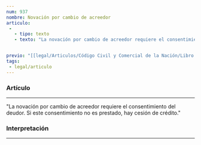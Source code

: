 ```yaml
---
num: 937
nombre: Novación por cambio de acreedor
articulo: 
 - 
   - tipo: texto
   - texto: "La novación por cambio de acreedor requiere el consentimiento del deudor. Si este consentimiento no es prestado, hay cesión de crédito."


previo: "[[legal/Articulos/Código Civil y Comercial de la Nación/Libro Tercero/Título 1/Capítulo 5/Sección 3/Sección 3, Novación.md|Sección 3, Novación]]"
tags: 
 - legal/articulo
---
```

### Artículo
---
"La novación por cambio de acreedor requiere el consentimiento del deudor. Si este consentimiento no es prestado, hay cesión de crédito."

### Interpretación
---
